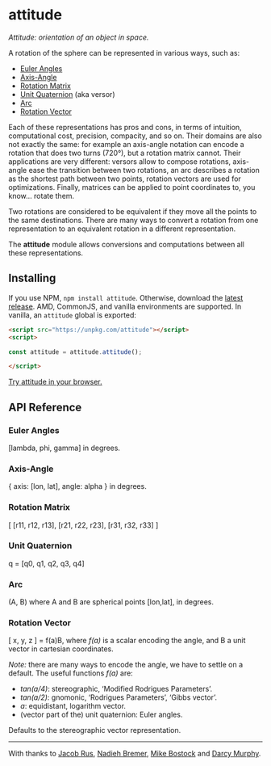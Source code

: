 # attitude

_Attitude: orientation of an object in space._

A rotation of the sphere can be represented in various ways, such as:

- [Euler Angles](#_euler-angles_)
- [Axis-Angle](#_axis-angle_)
- [Rotation Matrix](#_rotation-matrix_)
- [Unit Quaternion](#_unit-quaternion_) (aka versor)
- [Arc](#_arc_)
- [Rotation Vector](#_rotation-vector_)

Each of these representations has pros and cons, in terms of intuition, computational cost, precision, compacity, and so on. Their domains are also not exactly the same: for example an axis-angle notation can encode a rotation that does two turns (720°), but a rotation matrix cannot. Their applications are very different: versors allow to compose rotations, axis-angle ease the transition between two rotations, an arc describes a rotation as the shortest path between two points, rotation vectors are used for optimizations. Finally, matrices can be applied to point coordinates to, you know… rotate them.

Two rotations are considered to be equivalent if they move all the points to the same destinations. There are many ways to convert a rotation from one representation to an equivalent rotation in a different representation.

The **attitude** module allows conversions and computations between all these representations.


## Installing

If you use NPM, `npm install attitude`. Otherwise, download the [latest release](https://github.com/Fil/attitude/releases/latest). AMD, CommonJS, and vanilla environments are supported. In vanilla, an `attitude` global is exported:

```html
<script src="https://unpkg.com/attitude"></script>
<script>

const attitude = attitude.attitude();

</script>
```

[Try attitude in your browser.](https://observablehq.com/collection/@fil/attitude)


## API Reference


### Euler Angles

[lambda, phi, gamma] in degrees.

### Axis-Angle

{ axis: [lon, lat], angle: alpha } in degrees.

### Rotation Matrix

[ [r11, r12, r13],
  [r21, r22, r23],
  [r31, r32, r33] ]

### Unit Quaternion

q = [q0, q1, q2, q3, q4]

### Arc

(A, B) where A and B are spherical points [lon,lat], in degrees.

### Rotation Vector

[ x, y, z ] = f(a)B, where *f(a)* is a scalar encoding the angle, and B a unit vector in cartesian coordinates.

*Note:* there are many ways to encode the angle, we have to settle on a default. The useful functions *f(a)* are:
- *tan(a/4)*: stereographic, ‘Modified Rodrigues Parameters’.
- *tan(a/2)*: gnomonic, ‘Rodrigues Parameters’, ‘Gibbs vector’.
- *a*: equidistant, logarithm vector.
- (vector part of the) unit quaternion: Euler angles.

Defaults to the stereographic vector representation.


---

With thanks to [Jacob Rus](https://observablehq.com/@jrus), [Nadieh Bremer](https://www.visualcinnamon.com), [Mike Bostock](https://bost.ocks.org/mike/) and [Darcy Murphy](https://github.com/mrDarcyMurphy).
